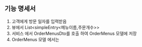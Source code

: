 ## 기능 명세서
1. 고객에게 방문 일자를 입력받음
2. 뷰에서 List<simpleEntry<메뉴이름,주문개수>>
3. 서비스 에서 OrderMenusDto를 호출 하여 OrderMenus 모델에 저장 
4. OrderMenus 모델 에서는